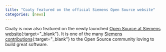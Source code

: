 ```yaml
---
title: "Coaty featured on the official Siemens Open Source website"
categories: [news]
---
```


Coaty is now also featured on the newly launched [Open Source at Siemens
website](https://opensource.siemens.com/){:target="_blank"}. It is one of the
many [Siemens
contributions](https://opensource.siemens.com/projects/community/){:target="_blank"}
to the Open Source community loving to build great software.
